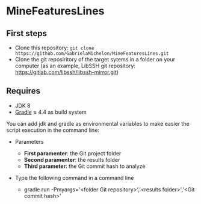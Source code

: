 # MineFeaturesLines

## First steps

* Clone this repository: `git clone https://github.com/GabrielaMichelon/MineFeaturesLines.git`
* Clone the git reposiritory of the target sytems in a folder on your computer (as an example, LibSSH git repository: https://gitlab.com/libssh/libssh-mirror.git)


## Requires

* JDK 8
* [Gradle](http://gradle.org/ "Gradle") &#8805; 4.4 as build system

You can add jdk and gradle as environmental variables to make easier the script execution in the command line:

* Parameters
  - **First paramenter**: the Git project folder
  - **Second paramenter**: the results folder
  - **Third parameter**: the Git commit hash to analyze

* Type the following command in a command line
  - gradle run -Pmyargs='\<folder Git repository>','\<results folder>','\<Git commit hash>'

